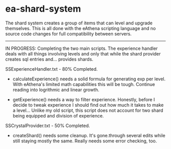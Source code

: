 ea-shard-system
===============

The shard system creates a group of items that can level 
and upgrade themselves. This is all done with the eAthena
scripting language and no source code changes for full
compatibility between servers.

-----

IN PROGRESS: Completing the two main scripts. The experience handler deals with
all things involving levels and only that while the shard provider creates sql
entries and... provides shards.

SSExperienceHandler.txt - 80% Completed.

 - calculateExperience() needs a solid formula for generating
   exp per level. With eAthena's limited math capabilities this
   will be tough. Continue reading into logrithmic and linear
   growth.
   
 - getExperience() needs a way to filter experience. Honestly, 
   before I decide to tweak experience I should find out how
   much it takes to make a level... Unlike my old script, this
   script does not account for two shard being equipped and
   division of experience.
   
SSCrystalProvider.txt - 50% Completed.

 - createShard() needs some cleanup. It's gone.through several
   edits while still staying mostly the same. Really needs some
   error checking, too.

